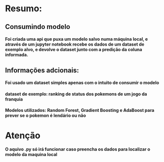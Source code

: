 # Resumo:
## Consumindo modelo
#### Foi criada uma api que puxa um modelo salvo numa máquina local, e através de um jupyter notebook recebe os dados de um dataset **de exemplo** alvo, e devolve o dataset junto com a predição da coluna informada.


## Informações adcionais:
#### Foi usado um dataset simples apenas com o intuito de consumir o modelo
#### dataset de exemplo: ranking de status dos pokemons de um jogo da franquia
#### Modelos utilizados: Random Forest, Gradient Boosting e AdaBoost para prever se o pokemon é lendário ou não


# **Atenção**
#### O aquivo .py só irá funcionar caso preencha os dados para localizar o modelo da maquina local

